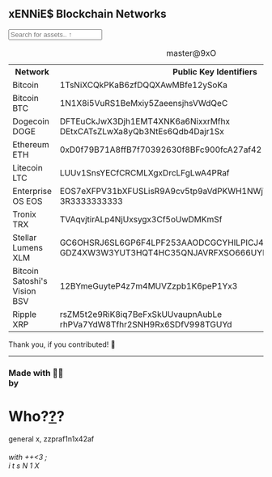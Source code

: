 <html>
<head>
<meta charset="UTF-8">
<meta name="viewport" content="width=device-width, initial-scale=0.25">
<link rel="stylesheet" type="text/css" href="assets/css/style.scss">
</head>
<body>
<h2>xENNiE$ Blockchain Networks</h2>
<input type="text" id="myInput" onkeyup="sortsortsort()" placeholder="Search for assets.. ↑">
<table id="XeKeys" cellspacing="0" cellpadding="3">
	<caption>master@9xO</caption>
	<tr class="header">
		<th>Network</th>
		<th>Public Key Identifiers</th>
	</tr>
	<tr>
		<td>Bitcoin</td>
		<td>1TsNiXCQkPKaB6zfDQQXAwMBfe12ySoKa</td>
	</tr>
	<tr>
		<td>Bitcoin BTC</td>
		<td>1N1X8i5VuRS1BeMxiy5ZaeensjhsVWdQeC</td>
	</tr>
	<tr>
		<td>Dogecoin DOGE</td>
		<td>DFTEuCkJwX3Djh1EMT4XNK6a6NixxrMfhx<br>DEtxCATsZLwXa8yQb3NtEs6Qdb4Dajr1Sx</td>
	</tr>
	<tr>
		<td>Ethereum ETH</td>
		<td>0xD0f79B71A8ffB7f70392630f8BFc900fcA27af42</td>
	</tr>
	<tr>
		<td>Litecoin LTC</td>
		<td>LUUv1SnsYECfCRCMLXgxDrcLFgLwA4PRaf</td>
	</tr>
	<tr>
		<td>Enterprise OS EOS</td>
		<td>EOS7eXFPV31bXFUSLisR9A9cv5tp9aVdPKWH1NWjWy3vCukKn3E3G<br>3R3333333333</td>
	</tr>
	<tr>
		<td>Tronix TRX</td>
		<td>TVAqvjtirALp4NjUxsygx3Cf5oUwDMKmSf</td>
	</tr>
	<tr>
		<td>Stellar Lumens XLM</td>
		<td>GC6OHSRJ6SL6GP6F4LPF253AAODCGCYHILPICJ47E634GQOYY3FSOENR<br>GDZ4XW3W3YUT3HQT4HC35QNJAVRFXSO666UYPJMXZFIHB5UY6YXQCOVN</td>
	</tr>
	<tr>
		<td>Bitcoin Satoshi's Vision BSV</td>
		<td>12BYmeGuyteP4z7m4MUVZzpb1K6peP1Yx3</td>
	</tr>
	<tr>
		<td>Ripple XRP</td>
		<td>rsZM5t2e9RiK8iq7BeFxSkUUvaupnAubLe<br>rhPVa7YdW8Tfhr2SNH9Rx6SDfV998TGUYd</td>
	</tr>
</table>
Thank you, if you contributed! 🖤
<script>
													//new custom sortsortsort() :: @Z +%s=1592603382
													//can match query to anywhere in (this=2;cols) table
													//© 1996-2020 Nikhil itsN1X Pandita, EX(i)T Co. (P)
function sortsortsort()
{
	input = document.getElementById("myInput");
	filter = input.value.toUpperCase();					//make this "filter=input" for case-sensitivity
	maez = document.getElementById("XeKeys");
	rox = maez.getElementsByTagName("tr");
	for (i = 0; i < rox.length; i++)
	{
	    CD1 = rox[i].getElementsByTagName("td")[0];
	    CD2 = rox[i].getElementsByTagName("td")[1];
													//we can add more CDs if we have more coloumns 
	    if (CD1)
		{
      		txtValue = CD1.textContent || CD1.innerText;
		if (txtValue.toUpperCase().indexOf(filter) > -1)
			{rox[i].style.display = "";}
		else
			{
			if (CD2)
				{
      				txtValue = CD2.textContent || CD2.innerText;
				if (txtValue.toUpperCase().indexOf(filter) > -1)
					{rox[i].style.display = "";}
				else
													//write another, recursive "else if(CD3){...}" here
					{rox[i].style.display = "none";}
				}
			}
		}
	}
}
</script>
<hr>
<h3>Made with 🚬💥<br>by</h3>
<h1>
	Who?<a href="https://itsN1X.github.io/" target="_blank" >?</a>?
</h1>
general x, zzpraf1n1x42af
<h6>with ++<3 ;<br>i t s N 1 X</h6>

</body>
</html>
